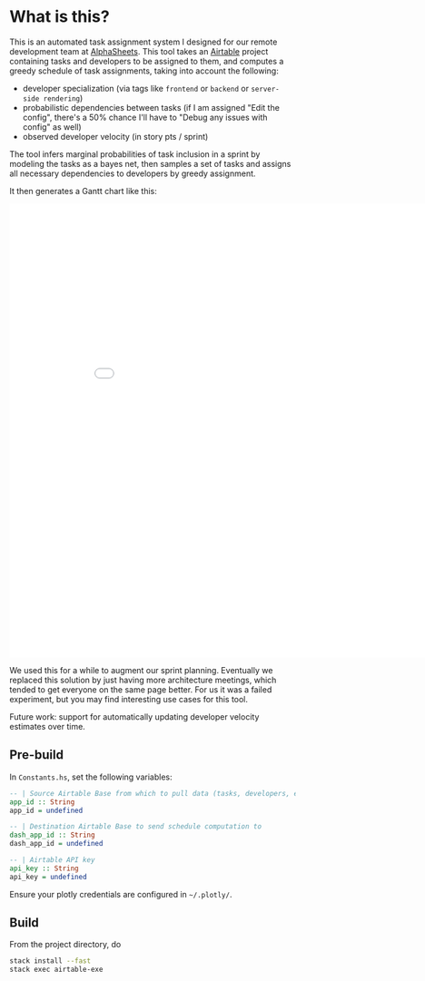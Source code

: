 # What is this? 

This is an automated task assignment system I designed for our remote development team at [AlphaSheets](https://github.com/alphasheets-development/). This tool takes an [Airtable](https://airtable.com) project containing tasks and developers to be assigned to them, and computes a greedy schedule of task assignments, taking into account the following: 

* developer specialization (via tags like `frontend` or `backend` or `server-side rendering`)
* probabilistic dependencies between tasks (if I am assigned "Edit the config", there's a 50% chance I'll have to "Debug any issues with config" as well)  
* observed developer velocity (in story pts / sprint)

The tool infers marginal probabilities of task inclusion in a sprint by modeling the tasks as a bayes net, then samples a set of tasks and assigns all necessary dependencies to developers by greedy assignment. 

It then generates a Gantt chart like this: 

<iframe width="900" height="800" frameborder="0" scrolling="no" src="//plot.ly/~anandtech1532/102.embed?share_key=YnKO7dsUNQ2TY9VWaa7p8i"></iframe>

We used this for a while to augment our sprint planning. Eventually we replaced this solution by just having more architecture meetings, which tended to get everyone on the same page better. For us it was a failed experiment, but you may find interesting use cases for this tool. 

Future work: support for automatically updating developer velocity estimates over time. 

## Pre-build 

In `Constants.hs`, set the following variables: 

```haskell
-- | Source Airtable Base from which to pull data (tasks, developers, etc.)
app_id :: String
app_id = undefined

-- | Destination Airtable Base to send schedule computation to
dash_app_id :: String
dash_app_id = undefined

-- | Airtable API key
api_key :: String
api_key = undefined
```

Ensure your plotly credentials are configured in `~/.plotly/`.

## Build 

From the project directory, do
```bash
stack install --fast
stack exec airtable-exe
```